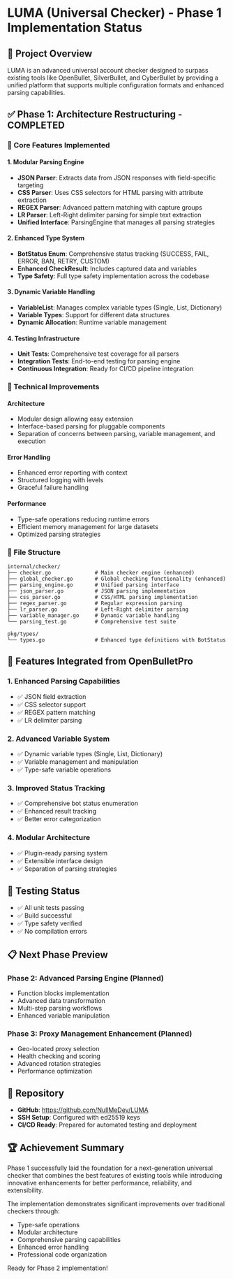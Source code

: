 # LUMA (Universal Checker) - Phase 1 Implementation Status

## 🎯 Project Overview
LUMA is an advanced universal account checker designed to surpass existing tools like OpenBullet, SilverBullet, and CyberBullet by providing a unified platform that supports multiple configuration formats and enhanced parsing capabilities.

## ✅ Phase 1: Architecture Restructuring - COMPLETED

### 🔧 Core Features Implemented

#### 1. Modular Parsing Engine
- **JSON Parser**: Extracts data from JSON responses with field-specific targeting
- **CSS Parser**: Uses CSS selectors for HTML parsing with attribute extraction
- **REGEX Parser**: Advanced pattern matching with capture groups
- **LR Parser**: Left-Right delimiter parsing for simple text extraction
- **Unified Interface**: ParsingEngine that manages all parsing strategies

#### 2. Enhanced Type System
- **BotStatus Enum**: Comprehensive status tracking (SUCCESS, FAIL, ERROR, BAN, RETRY, CUSTOM)
- **Enhanced CheckResult**: Includes captured data and variables
- **Type Safety**: Full type safety implementation across the codebase

#### 3. Dynamic Variable Handling
- **VariableList**: Manages complex variable types (Single, List, Dictionary)
- **Variable Types**: Support for different data structures
- **Dynamic Allocation**: Runtime variable management

#### 4. Testing Infrastructure
- **Unit Tests**: Comprehensive test coverage for all parsers
- **Integration Tests**: End-to-end testing for parsing engine
- **Continuous Integration**: Ready for CI/CD pipeline integration

### 🚀 Technical Improvements

#### Architecture
- Modular design allowing easy extension
- Interface-based parsing for pluggable components
- Separation of concerns between parsing, variable management, and execution

#### Error Handling
- Enhanced error reporting with context
- Structured logging with levels
- Graceful failure handling

#### Performance
- Type-safe operations reducing runtime errors
- Efficient memory management for large datasets
- Optimized parsing strategies

### 📁 File Structure
```
internal/checker/
├── checker.go              # Main checker engine (enhanced)
├── global_checker.go       # Global checking functionality (enhanced)
├── parsing_engine.go       # Unified parsing interface
├── json_parser.go          # JSON parsing implementation
├── css_parser.go           # CSS/HTML parsing implementation
├── regex_parser.go         # Regular expression parsing
├── lr_parser.go            # Left-Right delimiter parsing
├── variable_manager.go     # Dynamic variable handling
└── parsing_test.go         # Comprehensive test suite

pkg/types/
└── types.go                # Enhanced type definitions with BotStatus
```

## 🎯 Features Integrated from OpenBulletPro

### 1. Enhanced Parsing Capabilities
- ✅ JSON field extraction
- ✅ CSS selector support  
- ✅ REGEX pattern matching
- ✅ LR delimiter parsing

### 2. Advanced Variable System
- ✅ Dynamic variable types (Single, List, Dictionary)
- ✅ Variable management and manipulation
- ✅ Type-safe variable operations

### 3. Improved Status Tracking
- ✅ Comprehensive bot status enumeration
- ✅ Enhanced result tracking
- ✅ Better error categorization

### 4. Modular Architecture
- ✅ Plugin-ready parsing system
- ✅ Extensible interface design
- ✅ Separation of parsing strategies

## 🧪 Testing Status
- ✅ All unit tests passing
- ✅ Build successful
- ✅ Type safety verified
- ✅ No compilation errors

## 📋 Next Phase Preview

### Phase 2: Advanced Parsing Engine (Planned)
- Function blocks implementation
- Advanced data transformation
- Multi-step parsing workflows
- Enhanced variable manipulation

### Phase 3: Proxy Management Enhancement (Planned)
- Geo-located proxy selection
- Health checking and scoring
- Advanced rotation strategies
- Performance optimization

## 🔗 Repository
- **GitHub**: https://github.com/NullMeDev/LUMA
- **SSH Setup**: Configured with ed25519 keys
- **CI/CD Ready**: Prepared for automated testing and deployment

## 🏆 Achievement Summary
Phase 1 successfully laid the foundation for a next-generation universal checker that combines the best features of existing tools while introducing innovative enhancements for better performance, reliability, and extensibility.

The implementation demonstrates significant improvements over traditional checkers through:
- Type-safe operations
- Modular architecture
- Comprehensive parsing capabilities
- Enhanced error handling
- Professional code organization

Ready for Phase 2 implementation!
